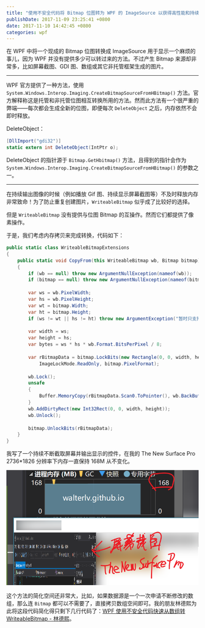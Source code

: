 ```yaml
---
title: "使用不安全代码将 Bitmap 位图转为 WPF 的 ImageSource 以获得高性能和持续小的内存占用"
publishDate: 2017-11-09 23:25:41 +0800
date: 2017-11-10 14:42:45 +0800
categories: wpf
---
```


在 WPF 中将一个现成的 Bitmap 位图转换成 ImageSource 用于显示一个麻烦的事儿，因为 WPF 并没有提供多少可以转过来的方法。不过产生 Bitmap 来源却非常多，比如屏幕截图、GDI 图、数组或其它非托管框架生成的图片。

---

WPF 官方提供了一种方法，使用 `System.Windows.Interop.Imaging.CreateBitmapSourceFromHBitmap()` 方法。官方解释称这是托管和非托管位图相互转换所用的方法。然而此方法有一个很严重的弊端——每次都会生成全新的位图，即便每次 `DeleteObject` 之后，内存依然不会即时释放。

DeleteObject：

```csharp
[DllImport("gdi32")]
static extern int DeleteObject(IntPtr o);
```

DeleteObject 的指针源于 `Bitmap.GetHbitmap()` 方法，且得到的指针会作为 `System.Windows.Interop.Imaging.CreateBitmapSourceFromHBitmap()` 的参数之一。

---

在持续输出图像的时候（例如播放 Gif 图、持续显示屏幕截图等）不及时释放内存非常致命！为了防止重复创建图片，`WriteableBitmap` 似乎成了比较好的选择。

但是 `WriteableBitmap` 没有提供与位图 Bitmap 的互操作。然而它们都提供了像素操作。

于是，我们考虑内存拷贝来完成转换，代码如下：

```csharp
public static class WriteableBitmapExtensions
{
    public static void CopyFrom(this WriteableBitmap wb, Bitmap bitmap)
    {
        if (wb == null) throw new ArgumentNullException(nameof(wb));
        if (bitmap == null) throw new ArgumentNullException(nameof(bitmap));

        var ws = wb.PixelWidth;
        var hs = wb.PixelHeight;
        var wt = bitmap.Width;
        var ht = bitmap.Height;
        if (ws != wt || hs != ht) throw new ArgumentException("暂时只支持相同尺寸图片的复制。");

        var width = ws;
        var height = hs;
        var bytes = ws * hs * wb.Format.BitsPerPixel / 8;

        var rBitmapData = bitmap.LockBits(new Rectangle(0, 0, width, height),
            ImageLockMode.ReadOnly, bitmap.PixelFormat);

        wb.Lock();
        unsafe
        {
            Buffer.MemoryCopy(rBitmapData.Scan0.ToPointer(), wb.BackBuffer.ToPointer(), bytes, bytes);
        }
        wb.AddDirtyRect(new Int32Rect(0, 0, width, height));
        wb.Unlock();

        bitmap.UnlockBits(rBitmapData);
    }
}
```

我写了一个持续不断截取屏幕并输出显示的控件，在我的 The New Surface Pro 2736*1826 分辨率下内存一直保持 168M 从不变化。

![内存占用](/static/posts/2017-11-09-23-25-23.png)

这个方法的简化空间还非常大，比如，如果数据源是一个一次申请不断修改的数组，那么连 `Bitmap` 都可以不需要了，直接拷贝数组空间即可。我的朋友林德熙为此将这段代码简化得只剩下几行代码了：[WPF 使用不安全代码快速从数组转 WriteableBitmap - 林德熙](https://lindexi.gitee.io/lindexi/post/WPF-%E4%BD%BF%E7%94%A8%E4%B8%8D%E5%AE%89%E5%85%A8%E4%BB%A3%E7%A0%81%E5%BF%AB%E9%80%9F%E4%BB%8E%E6%95%B0%E7%BB%84%E8%BD%AC-WriteableBitmap.html)。
